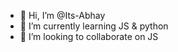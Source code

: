- 👋 Hi, I’m @Its-Abhay
- 🌱 I’m currently learning JS & python
- 💞️ I’m looking to collaborate on JS
<!---
Its-Abhay/Its-Abhay is a ✨ special ✨ repository because its `README.md` (this file) appears on your GitHub profile.
You can click the Preview link to take a look at your changes.
--->
